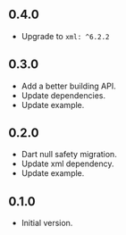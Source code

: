 ## 0.4.0

- Upgrade to `xml: ^6.2.2`

## 0.3.0

- Add a better building API.
- Update dependencies.
- Update example.

## 0.2.0

- Dart null safety migration.
- Update xml dependency.
- Update example.

## 0.1.0

- Initial version.
